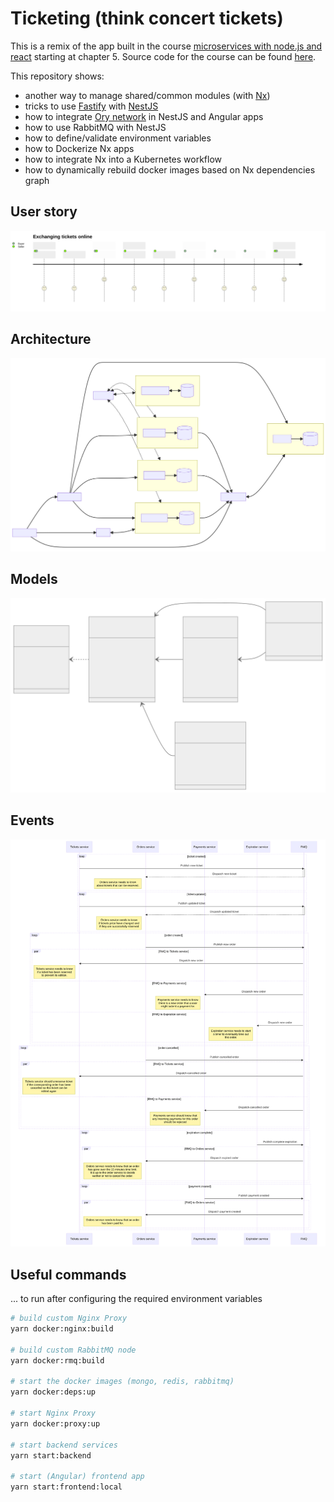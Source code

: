# Ticketing (think concert tickets)

This is a remix of the app built in the course [microservices with node.js and react](https://www.udemy.com/course/microservices-with-node-js-and-react/) starting at chapter 5.
Source code for the course can be found [here](https://github.com/StephenGrider/ticketing).

This repository shows:

- another way to manage shared/common modules (with [Nx](https://nx.dev))
- tricks to use [Fastify](https://fastify.dev) with [NestJS](https://nestjs.com)
- how to integrate [Ory network](https://ory.sh) in NestJS and Angular apps
- how to use RabbitMQ with NestJS
- how to define/validate environment variables
- how to Dockerize Nx apps
- how to integrate Nx into a Kubernetes workflow
- how to dynamically rebuild docker images based on Nx dependencies graph

## User story

![user journey](./docs/journey.svg)

## Architecture

![architecture](./docs/architecture.svg)

## Models

![models definitions](./docs/models.svg)

## Events

![events](./docs/events.svg)

## Useful commands

... to run after configuring the required environment variables

```bash
# build custom Nginx Proxy
yarn docker:nginx:build

# build custom RabbitMQ node
yarn docker:rmq:build

# start the docker images (mongo, redis, rabbitmq)
yarn docker:deps:up

# start Nginx Proxy
yarn docker:proxy:up

# start backend services
yarn start:backend

# start (Angular) frontend app
yarn start:frontend:local

```

